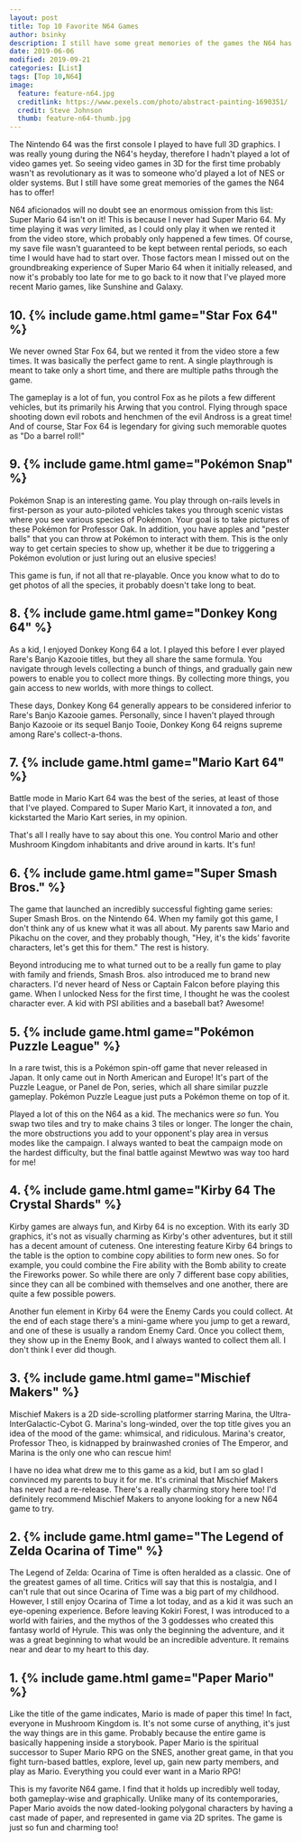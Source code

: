 ```yaml
---
layout: post
title: Top 10 Favorite N64 Games
author: bsinky
description: I still have some great memories of the games the N64 has to offer!
date: 2019-06-06
modified: 2019-09-21
categories: [List]
tags: [Top 10,N64]
image:
  feature: feature-n64.jpg
  creditlink: https://www.pexels.com/photo/abstract-painting-1690351/
  credit: Steve Johnson
  thumb: feature-n64-thumb.jpg
---
```


The Nintendo 64 was the first console I played to have full 3D graphics. I was
really young during the N64's heyday, therefore I hadn't played a lot of video
games yet. So seeing video games in 3D for the first time probably wasn't as
revolutionary as it was to someone who'd played a lot of NES or older systems.
But I still have some great memories of the games the N64 has to offer!

<!--more-->

N64 aficionados will no doubt see an enormous omission from this list: Super
Mario 64 isn't on it! This is because I never had Super Mario 64. My time
playing it was *very* limited, as I could only play it when we rented it from
the video store, which probably only happened a few times. Of course, my save
file wasn't guaranteed to be kept between rental periods, so each time I would
have had to start over. Those factors mean I missed out on the groundbreaking
experience of Super Mario 64 when it initially released, and now it's probably
too late for me to go back to it now that I've played more recent Mario games,
like Sunshine and Galaxy.

## 10.  {% include game.html game="Star Fox 64" %}

We never owned Star Fox 64, but we rented it from the video store a few times.
It was basically the perfect game to rent. A single playthrough is meant to take
only a short time, and there are multiple paths through the game.

The gameplay is a lot of fun, you control Fox as he pilots a few different
vehicles, but its primarily his Arwing that you control. Flying through space
shooting down evil robots and henchmen of the evil Andross is a great time! And
of course, Star Fox 64 is legendary for giving such memorable quotes as "Do a
barrel roll!"

## 9.  {% include game.html game="Pokémon Snap" %}

Pokémon Snap is an interesting game. You play through on-rails levels in
first-person as your auto-piloted vehicles takes you through scenic vistas where
you see various species of Pokémon. Your goal is to take pictures of these
Pokémon for Professor Oak. In addition, you have apples and "pester balls" that
you can throw at Pokémon to interact with them. This is the only way to get
certain species to show up, whether it be due to triggering a Pokémon evolution
or just luring out an elusive species!

This game is fun, if not all that re-playable. Once you know what to do to get
photos of all the species, it probably doesn't take long to beat.

## 8.  {% include game.html game="Donkey Kong 64" %}

As a kid, I enjoyed Donkey Kong 64 a lot. I played this before I ever played
Rare's Banjo Kazooie titles, but they all share the same formula. You navigate
through levels collecting a bunch of things, and gradually gain new powers to
enable you to collect more things. By collecting more things, you gain access to
new worlds, with more things to collect.

These days, Donkey Kong 64 generally appears to be considered inferior to Rare's
Banjo Kazooie games. Personally, since I haven't played through Banjo Kazooie or
its sequel Banjo Tooie, Donkey Kong 64 reigns supreme among Rare's
collect-a-thons.

## 7.  {% include game.html game="Mario Kart 64" %}

Battle mode in Mario Kart 64 was the best of the series, at least of those that
I've played. Compared to Super Mario Kart, it innovated a *ton*, and kickstarted
the Mario Kart series, in my opinion.

That's all I really have to say about this one. You control Mario and other
Mushroom Kingdom inhabitants and drive around in karts. It's fun!

## 6.  {% include game.html game="Super Smash Bros." %}

The game that launched an incredibly successful fighting game series: Super
Smash Bros. on the Nintendo 64. When my family got this game, I don't think any
of us knew what it was all about. My parents saw Mario and Pikachu on the cover,
and they probably though, "Hey, it's the kids' favorite characters, let's get
this for them." The rest is history.

Beyond introducing me to what turned out to be a really fun game to play with
family and friends, Smash Bros. also introduced me to brand new characters. I'd
never heard of Ness or Captain Falcon before playing this game. When I unlocked
Ness for the first time, I thought he was the coolest character ever. A kid with
PSI abilities and a baseball bat? Awesome!

## 5.  {% include game.html game="Pokémon Puzzle League" %}

In a rare twist, this is a Pokémon spin-off game that never released in Japan. It
only came out in North American and Europe! It's part of the Puzzle League, or
Panel de Pon, series, which all share similar puzzle gameplay. Pokémon Puzzle
League just puts a Pokémon theme on top of it.

Played a lot of this on the N64 as a kid. The mechanics were *so* fun. You swap
two tiles and try to make chains 3 tiles or longer. The longer the chain, the
more obstructions you add to your opponent's play area in versus modes like the
campaign. I always wanted to beat the campaign mode on the hardest difficulty,
but the final battle against Mewtwo was way too hard for me!

## 4.  {% include game.html game="Kirby 64 The Crystal Shards" %}

Kirby games are always fun, and Kirby 64 is no exception. With its early 3D
graphics, it's not as visually charming as Kirby's other adventures, but it
still has a decent amount of cuteness. One interesting feature Kirby 64 brings
to the table is the option to combine copy abilities to form new ones. So for
example, you could combine the Fire ability with the Bomb ability to create the
Fireworks power. So while there are only 7 different base copy abilities, since
they can all be combined with themselves and one another, there are quite a few
possible powers.

Another fun element in Kirby 64 were the Enemy Cards you could collect. At the
end of each stage there's a mini-game where you jump to get a reward, and one of
these is usually a random Enemy Card. Once you collect them, they show up in the
Enemy Book, and I always wanted to collect them all. I don't think I ever did
though.

## 3.  {% include game.html game="Mischief Makers" %}

Mischief Makers is a 2D side-scrolling platformer starring Marina, the
Ultra-InterGalactic-Cybot G. Marina's long-winded, over the top title gives you
an idea of the mood of the game: whimsical, and ridiculous. Marina's creator,
Professor Theo, is kidnapped by brainwashed cronies of The Emperor, and Marina
is the only one who can rescue him!

I have no idea what drew me to this game as a kid, but I am so glad I convinced
my parents to buy it for me. It's criminal that Mischief Makers has never had a
re-release. There's a really charming story here too! I'd definitely recommend
Mischief Makers to anyone looking for a new N64 game to try.

## 2.  {% include game.html game="The Legend of Zelda Ocarina of Time" %}
The Legend of Zelda: Ocarina of Time is often heralded as a classic.
One of the greatest games of all time. Critics will say that this is
nostalgia, and I can't rule that out since Ocarina of Time was a big
part of my childhood. However, I still enjoy Ocarina of Time a lot
today, and as a kid it was such an eye-opening experience. Before
leaving Kokiri Forest, I was introduced to a world with fairies, and
the mythos of the 3 goddesses who created this fantasy world of
Hyrule. This was only the beginning the adventure, and it was a great
beginning to what would be an incredible adventure. It remains near
and dear to my heart to this day.

## 1.  {% include game.html game="Paper Mario" %}

Like the title of the game indicates, Mario is made of paper this time! In fact,
everyone in Mushroom Kingdom is. It's not some curse of anything, it's just the
way things are in this game. Probably because the entire game is basically
happening inside a storybook. Paper Mario is the spiritual successor to Super
Mario RPG on the SNES, another great game, in that you fight turn-based battles,
explore, level up, gain new party members, and play as Mario. Everything you
could ever want in a Mario RPG!

This is my favorite N64 game. I find that it holds up incredibly well today,
both gameplay-wise and graphically. Unlike many of its contemporaries, Paper
Mario avoids the now dated-looking polygonal characters by having a cast made of
paper, and represented in game via 2D sprites. The game is just so fun and
charming too!
